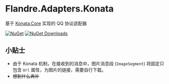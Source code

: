 # Flandre.Adapters.Konata

基于 [Konata.Core](https://github.com/KonataDev/Konata.Core) 实现的 QQ 协议适配器

[![NuGet](https://img.shields.io/nuget/vpre/Flandre.Adapters.Konata?label=NuGet&color=blue)](https://www.nuget.org/packages/Flandre.Adapters.Konata/)
[![NuGet Downloads](https://img.shields.io/nuget/dt/Flandre.Adapters.Konata?label=Downloads&color=f06292)](https://www.nuget.org/packages/Flandre.Adapters.Konata/)

## 小贴士

- 由于 Konata 机制，在接收到的消息中，图片消息段 (`ImageSegment`) 将固定只包含 `Url` 属性，为图片的链接，需要自行下载。
- ~~想到什么再补~~

